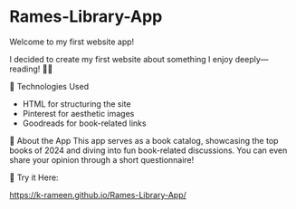 # Rames-Library-App
Welcome to my first website app!

I decided to create my first website about something I enjoy deeply—reading! 📖✨

🔧 Technologies Used

- HTML for structuring the site
- Pinterest for aesthetic images
- Goodreads for book-related links
  
📖 About the App
This app serves as a book catalog, showcasing the top books of 2024 and diving into fun book-related discussions. You can even share your opinion through a short questionnaire!

🔗 Try it Here:

https://k-rameen.github.io/Rames-Library-App/
